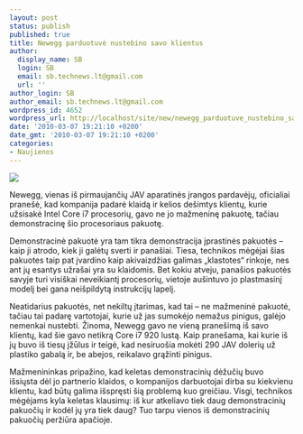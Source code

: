 ```yaml
---
layout: post
status: publish
published: true
title: Newegg parduotuvė nustebino savo klientus
author:
  display_name: SB
  login: SB
  email: sb.technews.lt@gmail.com
  url: ''
author_login: SB
author_email: sb.technews.lt@gmail.com
wordpress_id: 4652
wordpress_url: http://localhost/site/new/newegg_parduotuve_nustebino_savo_klientus/
date: '2010-03-07 19:21:10 +0200'
date_gmt: '2010-03-07 19:21:10 +0200'
categories:
- Naujienos
---
```

<div class="imgright"><img src="http://www.part.lt/img/2d7b1bceb939a3dc1581a2b55aa00767699.jpg"  /></div>
<p>Newegg, vienas iš pirmaujančių JAV aparatinės įrangos pardavėjų, oficialiai pranešė, kad kompanija padarė klaidą ir kelios dešimtys klientų, kurie užsisakė Intel Core i7 procesorių, gavo ne jo mažmeninę pakuotę, tačiau demonstracinę šio procesoriaus pakuotę.</p>
<p>Demonstracinė pakuotė yra tam tikra demonstracija įprastinės pakuotės – kaip ji atrodo, kiek ji galėtų sverti ir panašiai. Tiesa, technikos mėgėjai šias pakuotes taip pat įvardino kaip akivaizdžias galimas „klastotes“ rinkoje, nes ant jų esantys užrašai yra su klaidomis. Bet kokiu atveju, panašios pakuotės savyje turi visiškai neveikiantį procesorių, vietoje aušintuvo jo plastmasinį modelį bei gana neišpildytą instrukcijų lapelį. </p>
<p>Neatidarius pakuotės, net nekiltų įtarimas, kad tai – ne mažmeninė pakuotė, tačiau tai padarę vartotojai, kurie už jas sumokėjo nemažus pinigus, galėjo nemenkai nustebti. Žinoma, Newegg gavo ne vieną pranešimą iš savo klientų, kad šie gavo netikrą Core i7 920 lustą. Kaip pranešama, kai kurie iš jų buvo iš tiesų įžūlus ir teigė, kad nesiruošia mokėti 290 JAV dolerių už plastiko gabalą ir, be abejos, reikalavo grąžinti pinigus.</p>
<p>Mažmenininkas pripažino, kad keletas demonstracinių dėžučių buvo išsiųsta dėl jo partnerio klaidos, o kompanijos darbuotojai dirba su kiekvienu klientu, kad būtų galima išspręsti šią problemą kuo greičiau. Visgi, technikos mėgėjams kyla keletas klausimų: iš kur atkeliavo tiek daug demonstracinių pakuočių ir kodėl jų yra tiek daug? Tuo tarpu vienos iš demonstracinių pakuočių peržiūra apačioje.</p>
<p><object width="560" height="340"><param name="movie" value="http://www.youtube.com/v/54tDqM5-6RU&hl=en_GB&fs=1&rel=0"></param><param name="allowFullScreen" value="true"></param><param name="allowscriptaccess" value="always"></param><embed src="http://www.youtube.com/v/54tDqM5-6RU&hl=en_GB&fs=1&rel=0" type="application/x-shockwave-flash" allowscriptaccess="always" allowfullscreen="true" width="560" height="340"></embed></object><br /></p>
